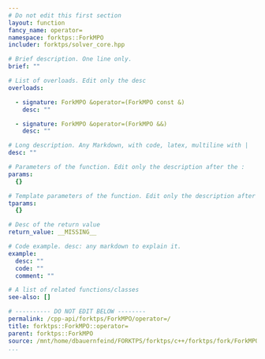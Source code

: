 ```yaml
---
# Do not edit this first section
layout: function
fancy_name: operator=
namespace: forktps::ForkMPO
includer: forktps/solver_core.hpp

# Brief description. One line only.
brief: ""

# List of overloads. Edit only the desc
overloads:

  - signature: ForkMPO &operator=(ForkMPO const &)
    desc: ""

  - signature: ForkMPO &operator=(ForkMPO &&)
    desc: ""

# Long description. Any Markdown, with code, latex, multiline with |
desc: ""

# Parameters of the function. Edit only the description after the :
params:
  {}

# Template parameters of the function. Edit only the description after the :
tparams:
  {}

# Desc of the return value
return_value: __MISSING__

# Code example. desc: any markdown to explain it.
example:
  desc: ""
  code: ""
  comment: ""

# A list of related functions/classes
see-also: []

# ---------- DO NOT EDIT BELOW --------
permalink: /cpp-api/forktps/ForkMPO/operator=/
title: forktps::ForkMPO::operator=
parent: forktps::ForkMPO
source: /mnt/home/dbauernfeind/FORKTPS/forktps/c++/forktps/fork/ForkMPO.hpp
...
```


